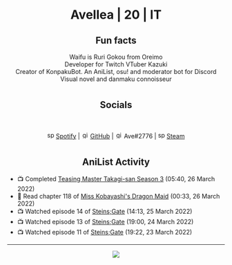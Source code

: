 <h1 align="center">
Avellea | 20 | IT
</h1>



<h2 align="center">
Fun facts
</h2>

<p align="center">
Waifu is Ruri Gokou from Oreimo<br>
Developer for Twitch VTuber Kazuki<br>
Creator of KonpakuBot. An AniList, osu! and moderator bot for Discord<br>
Visual novel and danmaku connoisseur
</p>

<h1>
<h2 align="center">Socials</h2>
<br>
<p align="center">
<img src="https://open.scdn.co/cdn/images/favicon.5cb2bd30.ico" alt="spotify logo" width="16"> <a href="https://open.spotify.com/user/2r8tkjt7qlh7uo7k06z43t63a">Spotify</a> | <img src="https://github.com/fluidicon.png" alt="github logo" width="16"> <a href="https://github.com/Avellea">GitHub</a> | <img src="https://i.imgur.com/ywxedYu.png" alt="github logo" width="16"> Ave#2776 | <img src="https://store.steampowered.com/favicon.ico" alt="spotify logo" width="16"> <a href="https://steamcommunity.com/id/Avellea/">Steam</a>
</p>
<h1>

<h2 align="center">AniList Activity</h2>

<!-- ANILIST_ACTIVITY:start -->

-   📺 Completed [Teasing Master Takagi-san Season 3](https://anilist.co/anime/138424) (05:40, 26 March 2022)
-   📖 Read chapter 118 of [Miss Kobayashi's Dragon Maid](https://anilist.co/manga/86303) (00:33, 26 March 2022)
-   📺 Watched episode 14 of [Steins;Gate](https://anilist.co/anime/9253) (14:13, 25 March 2022)
-   📺 Watched episode 13 of [Steins;Gate](https://anilist.co/anime/9253) (19:00, 24 March 2022)
-   📺 Watched episode 11 of [Steins;Gate](https://anilist.co/anime/9253) (19:22, 23 March 2022)

<!-- ANILIST_ACTIVITY:end -->


---



<p align="center">
<img src="https://i.pinimg.com/originals/5f/95/04/5f9504eb5a7d27ec7a6121b9e9aa48b3.gif">
<p>
